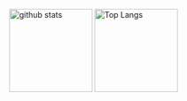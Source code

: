<p align="left"> 
  <img alt="github stats" height="150px" src="https://github-readme-stats.vercel.app/api?username=thistle519&theme=onedark&show_icons=ture" />
  <img alt="Top Langs" height="150px" src="https://github-readme-stats.vercel.app/api/top-langs/?username=thistle519&layout=compact&show_icons=true&theme=onedark" />
</p>
